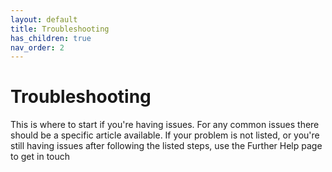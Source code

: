 ```yaml
---
layout: default
title: Troubleshooting
has_children: true
nav_order: 2
---
```


# Troubleshooting
This is where to start if you're having issues. For any common issues there should be a specific article available. If your problem is not listed, or you're still having issues after following the listed steps, use the Further Help page to get in touch